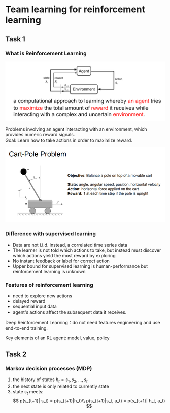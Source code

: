# Team learning for reinforcement learning

## Task 1

### What is Reinforcement Learning

![overview](Img/rl-idea.png)

Problems involving an agent interacting with an environment, which provides numeric reward
signals.  
Goal: Learn how to take actions
in order to maximize reward.

![eg](Img/cart-pole-eg.png)

### Difference with supervised learning

- Data are not i.i.d. instead, a correlated time series data
- The learner is not told which actions to take, but instead must discover which actions yield the most reward by exploring
- No instant feedback or label for correct action
- Upper bound for supervised learning is human-performance but reinforcement learning is unknown

### Features of reinforcement learning

- need to explore new actions
- delayed reward
- sequential input data
- agent's actions affect the subsequent data it receives.

Deep Reinforcement Learning：do not need features engineering and use end-to-end training.  

Key elements of an RL agent: model, value, policy

## Task 2

### Markov decision processes (MDP)

1. the history of states  $h_t = {s_1, s_2, ..., s_t}$
2. the next state is only related to currently state
3. state $s_t$ meets:
    $$ p(s_{t+1}| s_t) = p(s_{t+1}|h_t)\\
        p(s_{t+1}|s_t, a_t) = p(s_{t+1}| h_t, a_t) $$


